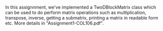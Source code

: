 In this assignnment, we've implemented a TwoDBlockMatrix class which can be used to do perform matrix operations such as multiplication, transpose, inverse, getting a submatrix, printing a matrix in readable form etc. More details in "Assignment1-COL106.pdf".
